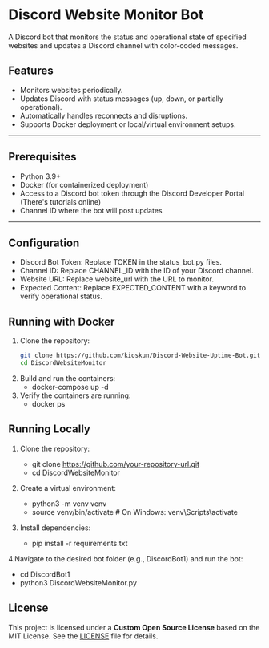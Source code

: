 # Discord Website Monitor Bot

A Discord bot that monitors the status and operational state of specified websites and updates a Discord channel with color-coded messages.

## Features
- Monitors websites periodically.
- Updates Discord with status messages (up, down, or partially operational).
- Automatically handles reconnects and disruptions.
- Supports Docker deployment or local/virtual environment setups.

---

## Prerequisites

- Python 3.9+
- Docker (for containerized deployment)
- Access to a Discord bot token through the Discord Developer Portal (There's tutorials online)
- Channel ID where the bot will post updates

---

## Configuration
   - Discord Bot Token: Replace TOKEN in the status_bot.py files.
   - Channel ID: Replace CHANNEL_ID with the ID of your Discord channel.
   - Website URL: Replace website_url with the URL to monitor.
   - Expected Content: Replace EXPECTED_CONTENT with a keyword to verify operational status.

## Running with Docker

1. Clone the repository:
   ```bash
   git clone https://github.com/kioskun/Discord-Website-Uptime-Bot.git
   cd DiscordWebsiteMonitor
2. Build and run the containers:
   - docker-compose up -d
3. Verify the containers are running:
   - docker ps

## Running Locally

1. Clone the repository:
   - git clone https://github.com/your-repository-url.git
   - cd DiscordWebsiteMonitor
   
2. Create a virtual environment:
   - python3 -m venv venv
   - source venv/bin/activate  # On Windows: venv\Scripts\activate
  
3. Install dependencies:
   - pip install -r requirements.txt

4.Navigate to the desired bot folder (e.g., DiscordBot1) and run the bot:
   - cd DiscordBot1
   - python3 DiscordWebsiteMonitor.py


## License
This project is licensed under a **Custom Open Source License** based on the MIT License. See the [LICENSE](./LICENSE) file for details.
